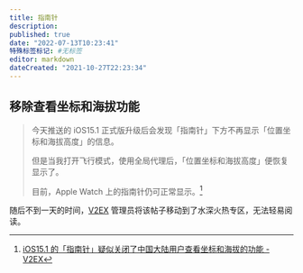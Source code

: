 ```yaml
---
title: 指南针
description:
published: true
date: "2022-07-13T10:23:41"
特殊标签标记: #无标签
editor: markdown
dateCreated: "2021-10-27T22:23:34"
---
```


## 移除查看坐标和海拔功能

> 今天推送的 iOS15.1 正式版升级后会发现「指南针」下方不再显示「位置坐标和海拔高度」的信息。  
>
> 但是当我打开飞行模式，使用全局代理后，「位置坐标和海拔高度」便恢复显示了。 
> 
> 目前，Apple Watch 上的指南针仍可正常显示。[^810587]

[^810587]: [iOS15.1 的「指南针」疑似关闭了中国大陆用户查看坐标和海拔的功能 - V2EX](https://web.archive.org/web/20211026125600/https://v2ex.com/t/810587)

随后不到一天的时间，[V2EX][] 管理员将该帖子移动到了水深火热专区，无法轻易阅读。

[V2EX]: /website/V2EX.md
